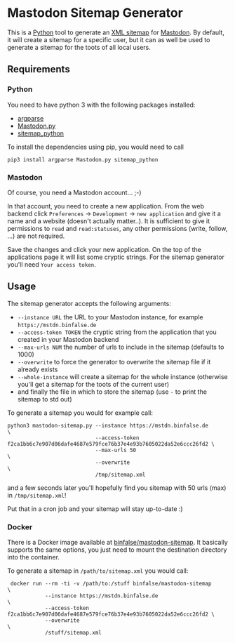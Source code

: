 # Mastodon Sitemap Generator

This is a [Python](https://www.python.org/) tool to generate an [XML sitemap](https://en.wikipedia.org/wiki/Sitemaps) for [Mastodon](https://en.wikipedia.org/wiki/Mastodon_(software)).
By default, it will create a sitemap for a specific user, but it can as well be used to generate a sitemap for the toots of all local users.



## Requirements

### Python

You need to have python 3 with the following packages installed:

* [argparse](https://docs.python.org/3/library/argparse.html)
* [Mastodon.py](https://github.com/halcy/Mastodon.py)
* [sitemap_python](https://github.com/socrateslee/sitemap_python)

To install the dependencies using pip, you would need to call

    pip3 install argparse Mastodon.py sitemap_python


### Mastodon

Of course, you need a Mastodon account... ;-)

In that account, you need to create a new application. From the web backend click `Preferences` -> `Development` -> `new application` and give it a name and a website (doesn't actually matter..). It is sufficient to give it permissions to `read` and `read:statuses`, any other permissions (write, follow, ...) are not required.

Save the changes and click your new application. On the top of the applications page it will list some cryptic strings. For the sitemap generator you'll need `Your access token`.


## Usage

The sitemap generator accepts the following arguments:

* `--instance URL` the URL to your Mastodon instance, for example `https://mstdn.binfalse.de`
* `--access-token TOKEN` the cryptic string from the application that you created in your Mastodon backend
* `--max-urls NUM` the number of urls to include in the sitemap (defaults to 1000)
* `--overwrite` to force the generator to overwrite the sitemap file if it already exists
* `--whole-instance` will create a sitemap for the whole instance (otherwise you'll get a sitemap for the toots of the current user)
* and finally the file in which to store the sitemap (use `-` to print the sitemap to std out)

To generate a sitemap you would for example call:

    python3 mastodon-sitemap.py --instance https://mstdn.binfalse.de        \
                                --access-token f2ca1bb6c7e907d06dafe4687e579fce76b37e4e93b7605022da52e6ccc26fd2 \
                                --max-urls 50                               \
                                --overwrite                                 \
                                /tmp/sitemap.xml

and a few seconds later you'll hopefully find you sitemap with 50 urls (max) in `/tmp/sitemap.xml`!

Put that in a cron job and your sitemap will stay up-to-date :)


### Docker

There is a Docker image available at [binfalse/mastodon-sitemap](https://hub.docker.com/r/binfalse/mastodon-sitemap/). It basically supports the same options, you just need to mount the destination directory into the container.

To generate a sitemap in `/path/to/sitemap.xml` you would call:

     docker run --rm -ti -v /path/to:/stuff binfalse/mastodon-sitemap                           \
                --instance https://mstdn.binfalse.de                                            \
                --access-token f2ca1bb6c7e907d06dafe4687e579fce76b37e4e93b7605022da52e6ccc26fd2 \
                --overwrite                                                                     \
                /stuff/sitemap.xml








